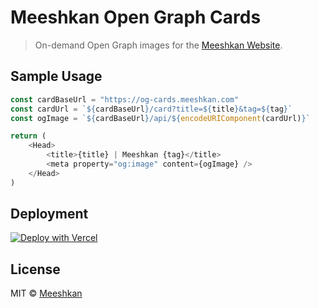 # Meeshkan Open Graph Cards

> On-demand Open Graph images for the [Meeshkan Website](https://meeshkan.com).

## Sample Usage

```javascript
const cardBaseUrl = "https://og-cards.meeshkan.com"
const cardUrl = `${cardBaseUrl}/card?title=${title}&tag=${tag}`
const ogImage = `${cardBaseUrl}/api/${encodeURIComponent(cardUrl)}`

return (
    <Head>
        <title>{title} | Meeshkan {tag}</title>
        <meta property="og:image" content={ogImage} />
    </Head>
)
```

## Deployment

[![Deploy with Vercel](https://vercel.com/button)](https://vercel.com/import/git?s=https://github.com/meeshkan/og-cards)

## License

MIT © [Meeshkan](http://meeshkan.com/)
